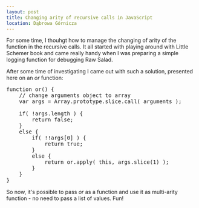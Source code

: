 ```yaml
---
layout: post
title: Changing arity of recursive calls in JavaScript
location: Dąbrowa Górnicza  
---
```

For some time, I thouhgt how to manage the changing
of arity of the function in the recursive calls. 
It all started with playing around with Little Schemer
book and came really handy when I was preparing a 
simple logging function for debugging Raw Salad. 

After some time of investigating I came out with
such a solution, presented here on an <i>or</i>
function:

  <pre><span class="hl kwa">function</span> <span class="hl kwd">or</span><span class="hl opt">() {</span>
    <span class="hl slc">// change arguments object to array</span>
    <span class="hl kwa">var</span> args <span class="hl opt">=</span> Array<span class="hl opt">.</span><span class="hl kwa">prototype</span><span class="hl opt">.</span>slice<span class="hl opt">.</span><span class="hl kwd">call</span><span class="hl opt">(</span> arguments <span class="hl opt">);</span>

    <span class="hl kwa">if</span><span class="hl opt">( !</span>args<span class="hl opt">.</span>length <span class="hl opt">) {</span>
        <span class="hl kwa">return false</span><span class="hl opt">;</span>
    <span class="hl opt">}</span>
    <span class="hl kwa">else</span> <span class="hl opt">{</span>
        <span class="hl kwa">if</span><span class="hl opt">( !!</span>args<span class="hl kwc">[0]</span> <span class="hl opt">) {</span>
            <span class="hl kwa">return true</span><span class="hl opt">;</span>
        <span class="hl opt">}</span>
        <span class="hl kwa">else</span> <span class="hl opt">{</span>
            <span class="hl kwa">return</span> or<span class="hl opt">.</span><span class="hl kwd">apply</span><span class="hl opt">(</span> <span class="hl kwa">this</span><span class="hl opt">,</span> args<span class="hl opt">.</span><span class="hl kwd">slice</span><span class="hl opt">(</span><span class="hl num">1</span><span class="hl opt">) );</span>
        <span class="hl opt">}</span>
    <span class="hl opt">}</span>
<span class="hl opt">}</span></pre>

So now, it's possible to pass <i>or</i> as a function
and use it as multi-arity function - no need to pass
a list of values. Fun!
